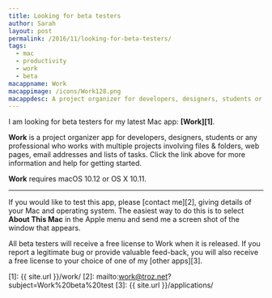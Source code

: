 ```yaml
---
title: Looking for beta testers
author: Sarah
layout: post
permalink: /2016/11/looking-for-beta-testers/
tags:
  - mac
  - productivity
  - work
  - beta
macappname: Work
macappimage: /icons/Work128.png
macappdesc: A project organizer for developers, designers, students or any professional who works with multiple projects involving files & folders, web pages, email addresses and lists of tasks.
---
```


I am looking for beta testers for my latest Mac app: **[Work][1]**.

**Work** is a project organizer app for developers, designers, students or any professional who works with multiple projects involving files & folders, web pages, email addresses and lists of tasks. Click the link above for more information and help for getting started.

**Work** requires macOS 10.12 or OS X 10.11.

---

If you would like to test this app, please [contact me][2], giving details of your Mac and operating system. The easiest way to do this is to select **About This Mac** in the Apple menu and send me a screen shot of the window that appears.

All beta testers will receive a free license to Work when it is released.
If you report a legitimate bug or provide valuable feed-back, you will also receive a free license to your choice of one of my [other apps][3].



[1]: {{ site.url }}/work/
[2]: mailto:work@troz.net?subject=Work%20beta%20test
[3]: {{ site.url }}/applications/
